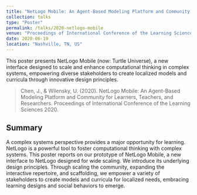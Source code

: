 ```yaml
---
title: "NetLogo Mobile: An Agent-Based Modeling Platform and Community for Learners, Teachers, and Researchers"
collection: talks
type: "Poster"
permalink: /talks/2020-netlogo-mobile
venue: "Proceedings of International Conference of the Learning Sciences 2020"
date: 2020-06-19
location: "Nashville, TN, US"
---
```

This poster presents NetLogo Mobile (now: Turtle Universe), a new interface designed to scale and enhance computational thinking in complex systems, empowering diverse stakeholders to create localized models and curricula through innovative design principles.

> Chen, J., & Wilensky, U. (2020). NetLogo Mobile: An Agent-Based Modeling Platform and Community for Learners, Teachers, and Researchers. Proceedings of International Conference of the Learning Sciences 2020.

## Summary
A complex systems perspective provides a major opportunity for learning. NetLogo is a powerful tool to foster computational thinking with complex systems. This poster reports on our prototype of NetLogo Mobile, a new interface to NetLogo designed for wide scaling. We introduce its underlying design principles. Through scaling the community, expanding the interactive repertoire, and scaffolding, we empower a variety of stakeholders to create models and curricula for localized needs, embracing learning designs and social behaviors to emerge.